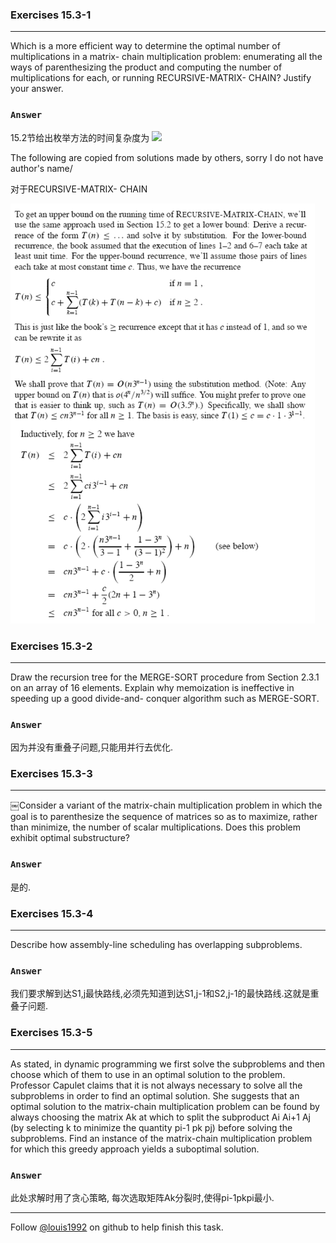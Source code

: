### Exercises 15.3-1
***
Which is a more efficient way to determine the optimal number of multiplications in a matrix- chain multiplication problem: enumerating all the ways of parenthesizing the product and computing the number of multiplications for each, or running RECURSIVE-MATRIX- CHAIN? Justify your answer.

### `Answer`
15.2节给出枚举方法的时间复杂度为
![](http://latex.codecogs.com/gif.latex?\\Omega\(\\frac{4^n}{n^{3/2}}}\))

The following are copied from solutions made by others, sorry I do not have author's name/

对于RECURSIVE-MATRIX- CHAIN

![](./repo/s3/1.png)



### Exercises 15.3-2
***
Draw the recursion tree for the MERGE-SORT procedure from Section 2.3.1 on an array of 16 elements. Explain why memoization is ineffective in speeding up a good divide-and- conquer algorithm such as MERGE-SORT.

### `Answer`
因为并没有重叠子问题,只能用并行去优化.

### Exercises 15.3-3
***
￼Consider a variant of the matrix-chain multiplication problem in which the goal is to parenthesize the sequence of matrices so as to maximize, rather than minimize, the number of scalar multiplications. Does this problem exhibit optimal substructure?

### `Answer`
是的.

### Exercises 15.3-4
***
Describe how assembly-line scheduling has overlapping subproblems.

### `Answer`
我们要求解到达S1,j最快路线,必须先知道到达S1,j-1和S2,j-1的最快路线.这就是重叠子问题.
			
### Exercises 15.3-5
***
As stated, in dynamic programming we first solve the subproblems and then choose which of them to use in an optimal solution to the problem. Professor Capulet claims that it is not always necessary to solve all the subproblems in order to find an optimal solution. She suggests that an optimal solution to the matrix-chain multiplication problem can be found by always choosing the matrix Ak at which to split the subproduct Ai Ai+1 Aj (by selecting k to minimize the quantity pi-1 pk pj) before solving the subproblems. Find an instance of the matrix-chain multiplication problem for which this greedy approach yields a suboptimal solution.

### `Answer`
此处求解时用了贪心策略, 每次选取矩阵Ak分裂时,使得pi-1pkpi最小.

***
Follow [@louis1992](https://github.com/gzc) on github to help finish this task.


